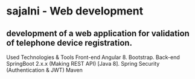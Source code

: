 # sajalni - Web development
##  development of a web application for validation of telephone device registration.



Used Technologies & Tools
Front-end
Angular 8.
Bootstrap.
Back-end
SpringBoot 2.x.x (Making REST API) [Java 8].
Spring Security (Authentication & JWT)
Maven
